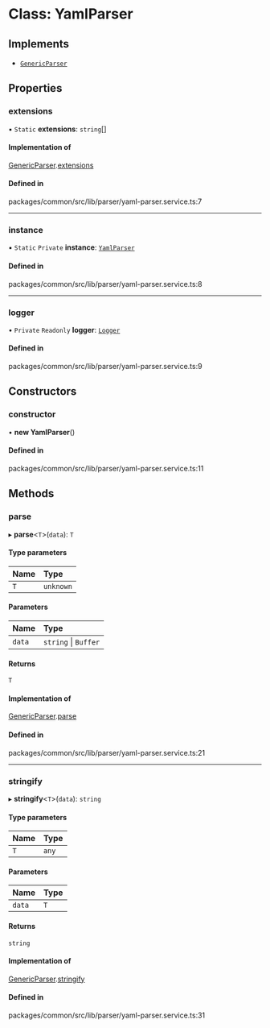 # Class: YamlParser

## Implements

- [`GenericParser`](GenericParser.md)

## Properties

### extensions

▪ `Static` **extensions**: `string`[]

#### Implementation of

[GenericParser](GenericParser.md).[extensions](GenericParser.md#extensions)

#### Defined in

packages/common/src/lib/parser/yaml-parser.service.ts:7

___

### instance

▪ `Static` `Private` **instance**: [`YamlParser`](YamlParser.md)

#### Defined in

packages/common/src/lib/parser/yaml-parser.service.ts:8

___

### logger

• `Private` `Readonly` **logger**: [`Logger`](Logger.md)

#### Defined in

packages/common/src/lib/parser/yaml-parser.service.ts:9

## Constructors

### constructor

• **new YamlParser**()

#### Defined in

packages/common/src/lib/parser/yaml-parser.service.ts:11

## Methods

### parse

▸ **parse**<`T`\>(`data`): `T`

#### Type parameters

| Name | Type |
| :------ | :------ |
| `T` | `unknown` |

#### Parameters

| Name | Type |
| :------ | :------ |
| `data` | `string` \| `Buffer` |

#### Returns

`T`

#### Implementation of

[GenericParser](GenericParser.md).[parse](GenericParser.md#parse)

#### Defined in

packages/common/src/lib/parser/yaml-parser.service.ts:21

___

### stringify

▸ **stringify**<`T`\>(`data`): `string`

#### Type parameters

| Name | Type |
| :------ | :------ |
| `T` | `any` |

#### Parameters

| Name | Type |
| :------ | :------ |
| `data` | `T` |

#### Returns

`string`

#### Implementation of

[GenericParser](GenericParser.md).[stringify](GenericParser.md#stringify)

#### Defined in

packages/common/src/lib/parser/yaml-parser.service.ts:31
